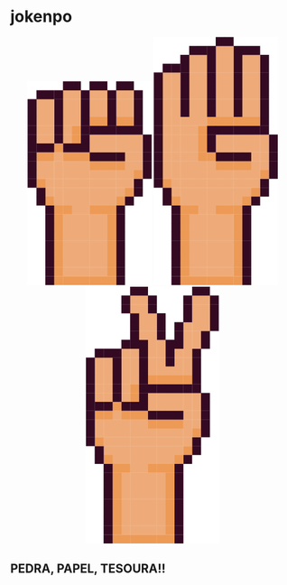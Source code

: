 # jokenpo
<p align="center">
<img src="https://github.com/OliveiraJess/jokenpo/blob/main/img/pedra.png" alt="pedra" />
<img src="https://github.com/OliveiraJess/jokenpo/blob/main/img/papel.png" alt="papel" />
<img src="https://github.com/OliveiraJess/jokenpo/blob/main/img/tesoura.png" alt="tesoura" />
</p>

## PEDRA, PAPEL, TESOURA!!
